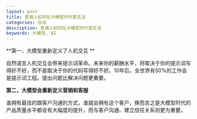 ```yaml
---
layout: post
title: 普通人如何在大模型时代里生活
categories: 杂谈
description: 普通人如何在大模型时代里生活
keywords: 大模型, AI
---
```


**第一，大模型重新定义了人机交互 **

自然语言人机交互会带来提示词革命。未来你的薪酬水平，将取决于你的提示词写得好不好，而不是取决于你的代码写得好不好。10年后，全世界有50%的工作会是提示词工程。提出问题比解决问题更重要。

**第二，大模型会重新定义营销和客服**

谁拥有最佳的跟客户沟通的方式，谁就会拥有这个客户，换而言之是大模型时代的产品质量水平都会有大幅度的提升，而与客户沟通、建立信任关系则更为重要。

